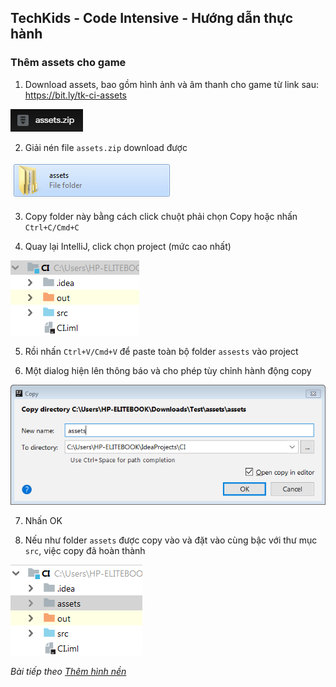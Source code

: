## TechKids - Code Intensive - Hướng dẫn thực hành
### Thêm assets cho game

1. Download assets, bao gồm hình ảnh và âm thanh cho game từ link sau: https://bit.ly/tk-ci-assets

![Assets zip](images/add_assets/assets_zip.png)

2. Giải nén file `assets.zip` download được

![Assets folder](images/add_assets/assets_folder.png)

3. Copy folder này bằng cách click chuột phải chọn Copy hoặc nhấn `Ctrl+C/Cmd+C`

4. Quay lại IntelliJ, click chọn project (mức cao nhất)

![Select root folder](images/add_assets/select_root_folder.png)

5. Rồi nhấn `Ctrl+V/Cmd+V` để paste toàn bộ folder `assests` vào project

6. Một dialog hiện lên thông báo và cho phép tùy chỉnh hành động copy

![Copy dialog](images/add_assets/copy_dialog.png)

7. Nhấn OK

8. Nếu như folder `assets` được copy vào và đặt vào cùng bậc với thư mục `src`, việc copy đã hoàn thành

![Copy done](images/add_assets/copy_done.png)

*Bài tiếp theo [Thêm hình nền](add_background.md)*

